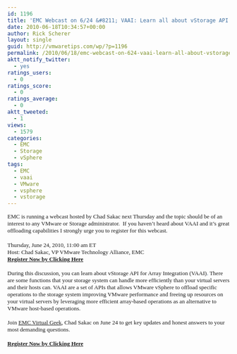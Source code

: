 ```yaml
---
id: 1196
title: 'EMC Webcast on 6/24 &#8211; VAAI: Learn all about vStorage API for Array Integration'
date: 2010-06-18T10:34:57+00:00
author: Rick Scherer
layout: single
guid: http://vmwaretips.com/wp/?p=1196
permalink: /2010/06/18/emc-webcast-on-624-vaai-learn-all-about-vstorage-api-for-array-integration/
aktt_notify_twitter:
  - yes
ratings_users:
  - 0
ratings_score:
  - 0
ratings_average:
  - 0
aktt_tweeted:
  - 1
views:
  - 1579
categories:
  - EMC
  - Storage
  - vSphere
tags:
  - EMC
  - vaai
  - VMware
  - vsphere
  - vstorage
---
```

<p class="MsoNormal" style="MARGIN: 0in 0in 0pt">
  <span style="font-size: small;"><span style="font-family: Calibri;">EMC is running a webcast hosted by Chad Sakac next Thursday and the topic should be of an interest to any VMware or Storage administrator.  If you haven&#8217;t heard about VAAI and it&#8217;s great offloading capabilities I strongly urge you to register for this webcast.</span></span>
</p>

<p class="MsoNormal" style="MARGIN: 0in 0in 0pt">
   
</p>

<p class="MsoNormal" style="MARGIN: 0in 0in 0pt">
  <span style="font-size: small;"><span style="font-family: Calibri;">Thursday, June 24, 2010, 11:00 am ET</span></span>
</p>

<p class="MsoNormal" style="MARGIN: 0in 0in 0pt">
  <span style="font-size: small;"><span style="font-family: Calibri;">Host: Chad Sakac, VP VMware Technology Alliance, EMC</span></span>
</p>

<p class="MsoNormal" style="MARGIN: 0in 0in 0pt">
  <span style="font-family: Calibri; font-size: small;"><a href="http://info.emc.com/mk/get/DBM7596-7261_OE?reg_src=PA_VMware" target="_blank"><strong>Register Now by Clicking Here </strong></a></span>
</p>

<p class="MsoNormal" style="MARGIN: 0in 0in 0pt">
  <span style="font-family: Calibri; font-size: small;"> </span>
</p>

<p class="MsoNormal" style="MARGIN: 0in 0in 0pt">
  <span style="font-size: small;"><span style="font-family: Calibri;">During this discussion, you can learn about vStorage API for Array Integration (VAAI)<span style="color: #1f497d;">.</span> There are some functions that your storage system can handle more efficiently than your virtual servers and their hosts can. VAAI are a set of APIs that allows VMware vSphere to offload specific operations to the storage system improving VMware performance and freeing up resources on your virtual servers by leveraging more efficient array-based operations as an alternative to VMware host-based operations.</span></span>
</p>

<p class="MsoNormal" style="MARGIN: 0in 0in 0pt">
  <span style="font-family: Calibri; font-size: small;"> </span>
</p>

<p class="MsoNormal" style="MARGIN: 0in 0in 0pt">
  <span style="font-size: small;"><span style="font-family: Calibri;">Join <a href="http://virtualgeek.typepad.com" target="_blank">EMC Virtual Geek</a>, Chad Sakac on June 24 to get key updates and honest answers to your most demanding questions.</span></span>
</p>

<p class="MsoNormal" style="MARGIN: 0in 0in 0pt">
  <span style="font-family: Calibri; font-size: small;"> </span>
</p>

<p class="MsoNormal" style="MARGIN: 0in 0in 0pt">
  <span style="font-family: Calibri; font-size: small;"><a href="http://info.emc.com/mk/get/DBM7596-7261_OE?reg_src=PA_VMware" target="_blank"><strong>Register Now by Clicking Here</strong></a></span>
</p>